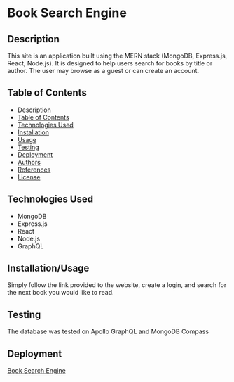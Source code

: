 # Book Search Engine

## Description
This site is an application built using the MERN stack (MongoDB, Express.js, React, Node.js). It is designed to help users search for books by title or author. The user may browse as a guest or can create an account. 

## Table of Contents
- [Description](#description)
- [Table of Contents](#table-of-contents)
- [Technologies Used](#technologies-used)
- [Installation](#installation)
- [Usage](#usage)
- [Testing](#testing)
- [Deployment](#deployment)
- [Authors](#authors)
- [References](#references)
- [License](#license)

## Technologies Used
- MongoDB
- Express.js
- React
- Node.js
- GraphQL


## Installation/Usage

Simply follow the link provided to the website, create a login, and search for the next book you would like to read. 

## Testing

The database was tested on Apollo GraphQL and MongoDB Compass

## Deployment

[Book Search Engine](linkgoeshere)